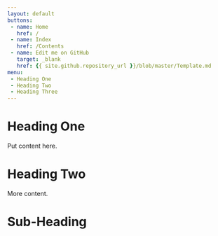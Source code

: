 ```yaml
---
layout: default
buttons:
 - name: Home
   href: /
 - name: Index
   href: /Contents
 - name: Edit me on GitHub
   target: _blank
   href: {{ site.github.repository_url }}/blob/master/Template.md
menu:
 - Heading One
 - Heading Two
 - Heading Three
---
```


# Heading One

Put content here.

# Heading Two

More content.

# <a name="heading-three"></a>Sub-Heading